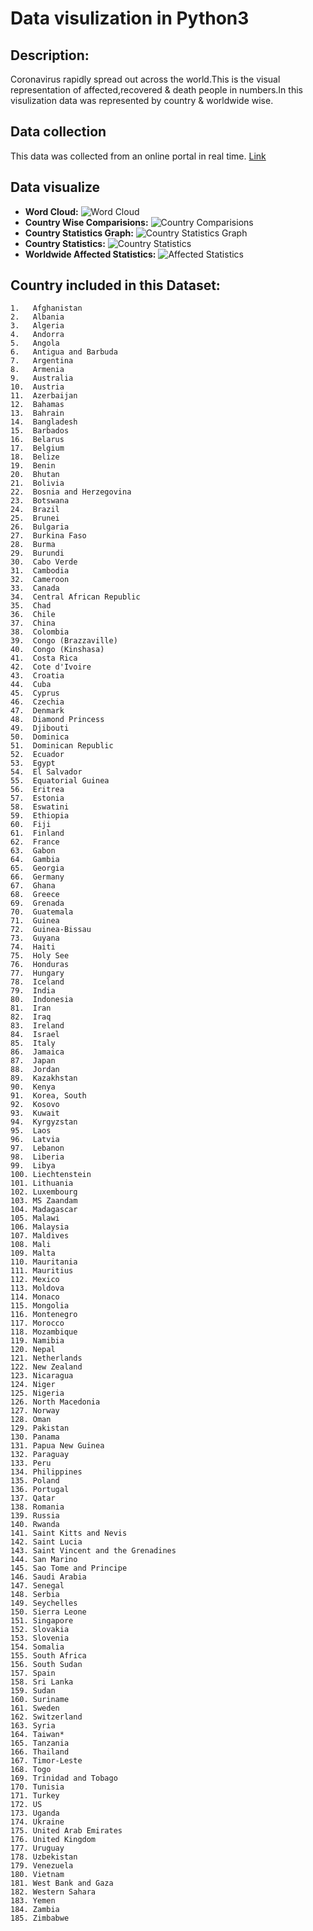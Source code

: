 # Data visulization in Python3 #

## Description: ##

Coronavirus rapidly spread out across the world.This is the visual representation of affected,recovered & death people in numbers.In this visulization data was represented by country & worldwide wise.

## Data collection ##

This data was collected from an online portal in real time. [Link](https://data.humdata.org/dataset/novel-coronavirus-2019-ncov-cases)

## Data visualize ##
* **Word Cloud:**
  ![Word Cloud](Images/Corona%20Stats%20Country%20wise.png)
* **Country Wise Comparisions:**
  ![Country Comparisions](Images/COVID-19%20Confirmed%20Cases%20Comparision%20Graph%20in%20Bangladesh%20Singapore%20Portugal%20Switzerland.png)
* **Country Statistics Graph:**
  ![Country Statistics Graph](Images/Russia%20COVID-19%20Graph.png)
* **Country Statistics:**
  ![Country Statistics](Images/Corona.png)
* **Worldwide Affected Statistics:**
  ![Affected Statistics](Images/Corona%20World%20Wise%20Active.png)


## Country included in this Dataset:
    1.   Afghanistan
    2.   Albania
    3.   Algeria
    4.   Andorra
    5.   Angola
    6.   Antigua and Barbuda
    7.   Argentina
    8.   Armenia
    9.   Australia
    10.  Austria
    11.  Azerbaijan
    12.  Bahamas
    13.  Bahrain
    14.  Bangladesh
    15.  Barbados
    16.  Belarus
    17.  Belgium
    18.  Belize
    19.  Benin
    20.  Bhutan
    21.  Bolivia
    22.  Bosnia and Herzegovina
    23.  Botswana
    24.  Brazil
    25.  Brunei
    26.  Bulgaria
    27.  Burkina Faso
    28.  Burma
    29.  Burundi
    30.  Cabo Verde
    31.  Cambodia
    32.  Cameroon
    33.  Canada
    34.  Central African Republic
    35.  Chad
    36.  Chile
    37.  China
    38.  Colombia
    39.  Congo (Brazzaville)
    40.  Congo (Kinshasa)
    41.  Costa Rica
    42.  Cote d'Ivoire
    43.  Croatia
    44.  Cuba
    45.  Cyprus
    46.  Czechia
    47.  Denmark
    48.  Diamond Princess
    49.  Djibouti
    50.  Dominica
    51.  Dominican Republic
    52.  Ecuador
    53.  Egypt
    54.  El Salvador
    55.  Equatorial Guinea
    56.  Eritrea
    57.  Estonia
    58.  Eswatini
    59.  Ethiopia
    60.  Fiji
    61.  Finland
    62.  France
    63.  Gabon
    64.  Gambia
    65.  Georgia
    66.  Germany
    67.  Ghana
    68.  Greece
    69.  Grenada
    70.  Guatemala
    71.  Guinea
    72.  Guinea-Bissau
    73.  Guyana
    74.  Haiti
    75.  Holy See
    76.  Honduras
    77.  Hungary
    78.  Iceland
    79.  India
    80.  Indonesia
    81.  Iran
    82.  Iraq
    83.  Ireland
    84.  Israel
    85.  Italy
    86.  Jamaica
    87.  Japan
    88.  Jordan
    89.  Kazakhstan
    90.  Kenya
    91.  Korea, South
    92.  Kosovo
    93.  Kuwait
    94.  Kyrgyzstan
    95.  Laos
    96.  Latvia
    97.  Lebanon
    98.  Liberia
    99.  Libya
    100. Liechtenstein
    101. Lithuania
    102. Luxembourg
    103. MS Zaandam
    104. Madagascar
    105. Malawi
    106. Malaysia
    107. Maldives
    108. Mali
    109. Malta
    110. Mauritania
    111. Mauritius
    112. Mexico
    113. Moldova
    114. Monaco
    115. Mongolia
    116. Montenegro
    117. Morocco
    118. Mozambique
    119. Namibia
    120. Nepal
    121. Netherlands
    122. New Zealand
    123. Nicaragua
    124. Niger
    125. Nigeria
    126. North Macedonia
    127. Norway
    128. Oman
    129. Pakistan
    130. Panama
    131. Papua New Guinea
    132. Paraguay
    133. Peru
    134. Philippines
    135. Poland
    136. Portugal
    137. Qatar
    138. Romania
    139. Russia
    140. Rwanda
    141. Saint Kitts and Nevis
    142. Saint Lucia
    143. Saint Vincent and the Grenadines
    144. San Marino
    145. Sao Tome and Principe
    146. Saudi Arabia
    147. Senegal
    148. Serbia
    149. Seychelles
    150. Sierra Leone
    151. Singapore
    152. Slovakia
    153. Slovenia
    154. Somalia
    155. South Africa
    156. South Sudan
    157. Spain
    158. Sri Lanka
    159. Sudan
    160. Suriname
    161. Sweden
    162. Switzerland
    163. Syria
    164. Taiwan*
    165. Tanzania
    166. Thailand
    167. Timor-Leste
    168. Togo
    169. Trinidad and Tobago
    170. Tunisia
    171. Turkey
    172. US
    173. Uganda
    174. Ukraine
    175. United Arab Emirates
    176. United Kingdom
    177. Uruguay
    178. Uzbekistan
    179. Venezuela
    180. Vietnam
    181. West Bank and Gaza
    182. Western Sahara
    183. Yemen
    184. Zambia
    185. Zimbabwe
